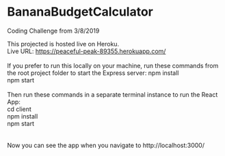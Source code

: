 # BananaBudgetCalculator
Coding Challenge from 3/8/2019

This projected is hosted live on Heroku.<br />
Live URL:
https://peaceful-peak-89355.herokuapp.com/
<br />
<br />
If you prefer to run this locally on your machine, run these commands from the root project folder to start the Express server:
npm install<br />
npm start<br />
<br />
Then run these commands in a separate terminal instance to run the React App:
<br />
cd client<br />
npm install<br />
npm start<br />
<br />
<br />
Now you can see the app when you navigate to http://localhost:3000/
